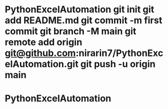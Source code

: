 # PythonExcelAutomation git init git add README.md git commit -m first commit git branch -M main git remote add origin git@github.com:nirarin7/PythonExcelAutomation.git git push -u origin main
# PythonExcelAutomation
